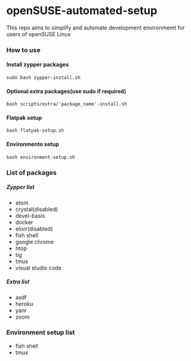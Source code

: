 # openSUSE-automated-setup
This repo aims to simplify and automate development environmemt for users of openSUSE Linux

### How to use

#### Install zypper packages
```
sudo bash zypper-install.sh
```

#### Optional extra packages(use sudo if required)
```
bash scripts/extra/'package_name'-install.sh
```

#### Flatpak setup
```
bash flatpak-setup.sh
```

#### Environmento setup
```
bash environment-setup.sh
```

### List of packages

##### Zypper list
* atom
* crystal(disabled)
* devel-basis
* docker
* elixir(disabled)
* fish shell
* google chrome
* htop
* tig
* tmux
* visual studio code

##### Extra list
* asdf
* heroku
* yanr
* zoom

### Environment setup list
* fish shell
* tmux

